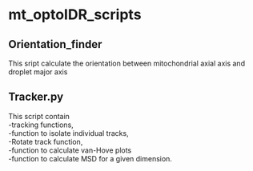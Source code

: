 # mt_optoIDR_scripts
## Orientation_finder
This sript calculate the orientation between mitochondrial axial axis and droplet major axis

## Tracker.py 
This script contain  
-tracking functions,  
-function to isolate individual tracks,   
-Rotate track function,   
-function to calculate van-Hove plots   
-function to calculate MSD for a given dimension.   
